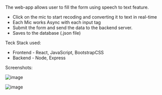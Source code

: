The web-app allows user to fill the form using speech to text feature. 
- Click on the mic to start recoding and converting it to text in real-time
- Each Mic works Async with each input tag
- Submit the form and send the data to the backend server.
- Saves to the database (.json file)

Teck Stack used:
- Frontend - React, JavaScript, BootstrapCSS
- Backend - Node, Express

Screenshots:

![image](https://github.com/20BCS7199/AutoForm/assets/89652235/add89ef0-17a1-4f99-9117-2e27356833be)

![image](https://github.com/20BCS7199/AutoForm/assets/89652235/5fe6507a-c0f7-4dc6-8635-4508bcf27976)
